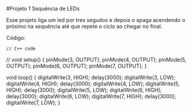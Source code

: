 #Projeto 1 Sequência de LEDs

Esse projeto liga um led por tres segudos e depois o apaga acendendo o próximo na sequência até que repete o ciclo ao chegar no final.

Código:

	// C++ code
//
void setup()
{
  pinMode(3, OUTPUT);
  pinMode(4, OUTPUT);
  pinMode(5, OUTPUT);
  pinMode(6, OUTPUT);
  pinMode(7, OUTPUT);
}

void loop()
{
  digitalWrite(3, HIGH);
  delay(3000);
  digitalWrite(3, LOW);
  digitalWrite(4, HIGH);
  delay(3000);
  digitalWrite(4, LOW);
  digitalWrite(5, HIGH);
  delay(3000);
  digitalWrite(5, LOW);
  digitalWrite(6, HIGH);
  delay(3000);
  digitalWrite(6, LOW);
  digitalWrite(7, HIGH);
  delay(3000);
  digitalWrite(7, LOW);
}
